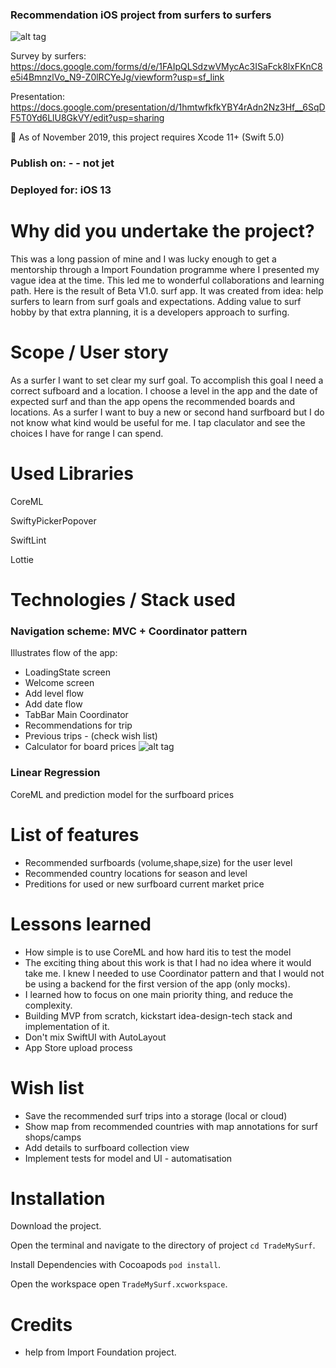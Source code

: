 
### Recommendation iOS project from surfers to surfers
![alt tag](https://img.shields.io/badge/swift%205-Surfo%20project-blue)

Survey by surfers:
https://docs.google.com/forms/d/e/1FAIpQLSdzwVMycAc3ISaFck8lxFKnC8e5i4BmnzlVo_N9-Z0lRCYeJg/viewform?usp=sf_link

Presentation: https://docs.google.com/presentation/d/1hmtwfkfkYBY4rAdn2Nz3Hf__6SqDF5T0Yd6LlU8GkVY/edit?usp=sharing

📌  As of November 2019, this project requires Xcode 11+ (Swift 5.0)
### Publish on: - - not jet
### Deployed for: iOS 13

# Why did you undertake the project?
This was a long passion of mine and I was lucky enough to get a mentorship through a Import Foundation programme where I presented my vague idea at the time. This led me to wonderful collaborations and learning path. Here is the result of Beta V1.0. surf app. It was created from idea: help surfers to learn from surf goals and expectations. Adding value to surf hobby by that extra planning, it is a developers approach to surfing.

# Scope / User story
As a surfer I want to set clear my surf goal. To accomplish this goal I need a correct sufboard and a location. I choose a level in the app and the date of expected surf and than the app opens the recommended boards and locations. As a surfer I want to buy a new or second hand surfboard but I do not know what kind would be useful for me. I tap claculator and see the choices I have for range I can spend.

# Used Libraries
 CoreML
 
 SwiftyPickerPopover
 
 SwiftLint
 
 Lottie

# Technologies / Stack used
###  Navigation scheme: MVC + Coordinator pattern
Illustrates flow of the app:

 + LoadingState screen
 + Welcome screen
 + Add level flow
 + Add date flow
 + TabBar Main Coordinator
 + Recommendations for trip
 + Previous trips - (check wish list)
 + Calculator for board prices
![alt tag](https://pbs.twimg.com/media/EGN6v1YWwAEa2bc?format=jpg&name=large)

###  Linear Regression
CoreML and prediction model for the surfboard prices

# List of features

 + Recommended surfboards (volume,shape,size) for the user level 
 + Recommended country locations for season and level
 + Preditions for used or new surfboard current market price

# Lessons learned
- How simple is to use CoreML and how hard itis to test the model
- The exciting thing about this work is that I had no idea where it would take me. I knew I needed to use Coordinator pattern and 
that I would not be using a backend for the first version of the app (only mocks).
- I learned how to focus on one main priority thing, and reduce the complexity.
- Building MVP from scratch, kickstart idea-design-tech stack and implementation of it.
- Don't mix SwiftUI with AutoLayout
- App Store upload process

# Wish list
- Save the recommended surf trips into a storage (local or cloud)
- Show map from recommended countries with map annotations for surf shops/camps
- Add details to surfboard collection view
- Implement tests for model and UI - automatisation

# Installation
Download the project.

Open the terminal and navigate to the directory of project ```cd TradeMySurf```.

Install Dependencies with Cocoapods ```pod install```.

Open the workspace open ```TradeMySurf.xcworkspace```.

# Credits
 + help from Import Foundation project.





